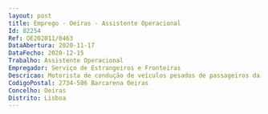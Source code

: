```yaml
--- 
layout: post
title: Emprego - Oeiras - Assistente Operacional
Id: 82254
Ref: OE202011/0463
DataAbertura: 2020-11-17
DataFecho: 2020-12-15
Trabalho: Assistente Operacional
Empregador: Serviço de Estrangeiros e Fronteiras
Descricao: Motorista de condução de veículos pesados de passageiros da frota automóvel do SEF.Documentos que acompanham a candidatura Curriculum profissional detalhado Fotocópia dos documentos comprovativos das habilitações literárias e de formação profissional Fotocópia de documento comprovativo que é detentor de carta de condução tipo D.Declaração emitida pelo serviço onde conste a relação jurídica de emprego público e categoria que detém e posição e nível remuneratório Quaisquer elementos que os candidatos entendam ser relevantes para apreciação do seu mérito.
CodigoPostal: 2734-506 Barcarena Oeiras
Concelho: Oeiras
Distrito: Lisboa
--- 
```

